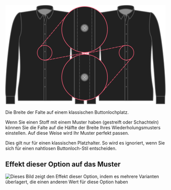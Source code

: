 ![Knopflochleiste Falzbreite](buttonholeplacketfoldwidth.svg)

Die Breite der Falte auf einem klassischen Buttonlochplatz.

<Note>

Wenn Sie einen Stoff mit einem Muster haben (gestreift oder Schachteln) können Sie die Falte auf die Hälfte der Breite Ihres Wiederholungsmusters einstellen.
Auf diese Weise wird Ihr Muster perfekt passen.

Dies gilt nur für einen klassischen Platzhalter. So wird es ignoriert, wenn Sie sich für einen nahtlosen Buttonloch-Stil entscheiden.

</Note>

## Effekt dieser Option auf das Muster

![Dieses Bild zeigt den Effekt dieser Option, indem es mehrere Varianten überlagert, die einen anderen Wert für diese Option haben](simone\_buttonholeplacketfoldwidth\_sample.svg "Effekt dieser Option auf das Muster")
